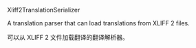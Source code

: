 Xliff2TranslationSerializer



A translation parser that can load translations from XLIFF 2 files.

可以从 XLIFF 2 文件加载翻译的翻译解析器。